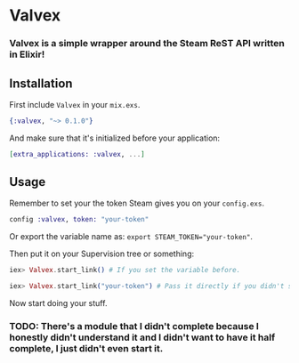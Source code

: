 # Valvex

### Valvex is a simple wrapper around the Steam ReST API written in Elixir!

## Installation
First include `Valvex` in your `mix.exs`.

```elixir
{:valvex, "~> 0.1.0"}
```

And make sure that it's initialized before your application:

```elixir
[extra_applications: :valvex, ...]
```

## Usage
Remember to set your the token Steam gives you on your `config.exs`.

```elixir
config :valvex, token: "your-token"
```

Or export the variable name as: `export STEAM_TOKEN="your-token"`.

Then put it on your Supervision tree or something:

```elixir
iex> Valvex.start_link() # If you set the variable before.

iex> Valvex.start_link("your-token") # Pass it directly if you didn't set it before.
```

Now start doing your stuff.

### TODO: There's a module that I didn't complete because I honestly didn't understand it and I didn't want to have it half complete, I just didn't even start it.
